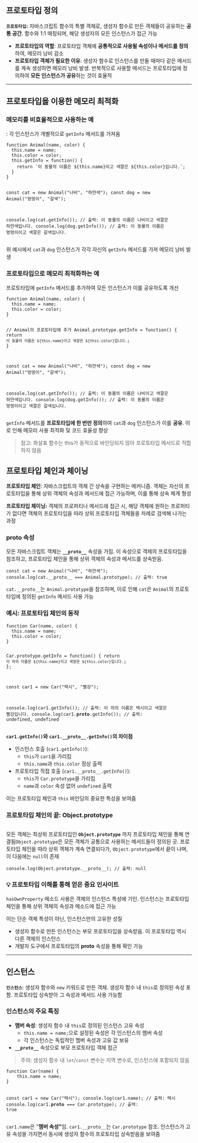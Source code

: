 <h2 id="프로토타입-정의">프로토타입 정의</h2>
<p><strong><code>프로토타입</code>:</strong> 자바스크립트 함수의 특별 객체로, 생성자 함수로 만든 객체들이 공유하는 <strong>공통 공간</strong>. 함수와 1:1 매칭되며, 해당 생성자의 모든 인스턴스가 접근 가능</p>
<ul>
<li><strong>프로토타입의 역할</strong>: 프로토타입 객체에 <strong>공통적으로 사용될 속성이나 메서드를 정의</strong>하여, 메모리 낭비 감소</li>
<li><strong>프로토타입 객체가 필요한 이유</strong>: 생성자 함수로 인스턴스를 만들 때마다 같은 메서드를 계속 생성하면 메모리 낭비 발생. 반복적으로 사용할 메서드는 프로토타입에 정의하여 <strong>모든 인스턴스가 공유</strong>하는 것이 효율적</li>
</ul>
<hr />
<h2 id="프로토타입을-이용한-메모리-최적화">프로토타입을 이용한 메모리 최적화</h2>
<h3 id="메모리를-비효율적으로-사용하는-예"><strong>메모리를 비효율적으로 사용하는 예</strong></h3>
<p>: 각 인스턴스가 개별적으로 <code>getInfo</code> 메서드를 가져옴</p>
<pre><code class="language-jsx">function Animal(name, color) {
  this.name = name;
  this.color = color;
  this.getInfo = function() {
    return `이 동물의 이름은 ${this.name}이고 색깔은 ${this.color}입니다.`;
  }
}

const cat = new Animal(&quot;나비&quot;, &quot;하얀색&quot;);
const dog = new Animal(&quot;멍멍이&quot;, &quot;갈색&quot;);

console.log(cat.getInfo()); // 출력: 이 동물의 이름은 나비이고 색깔은 하얀색입니다.
console.log(dog.getInfo()); // 출력: 이 동물의 이름은 멍멍이이고 색깔은 갈색입니다.</code></pre>
<p>위 예시에서 <code>cat</code>과 <code>dog</code> 인스턴스가 각각 자신의 <code>getInfo</code> 메서드를 가져 메모리 낭비 발생</p>
<h3 id="프로토타입으로-메모리-최적화하는-예">프로토타입으로 메모리 최적화하는 예</h3>
<p>프로토타입에 <code>getInfo</code> 메서드를 추가하여 모든 인스턴스가 이를 공유하도록 개선</p>
<pre><code class="language-jsx">function Animal(name, color) {
  this.name = name;
  this.color = color;
}

// Animal의 프로토타입에 추가
Animal.prototype.getInfo = function() {
  return `이 동물의 이름은 ${this.name}이고 색깔은 ${this.color}입니다.`;
}

const cat = new Animal(&quot;나비&quot;, &quot;하얀색&quot;);
const dog = new Animal(&quot;멍멍이&quot;, &quot;갈색&quot;);

console.log(cat.getInfo()); // 출력: 이 동물의 이름은 나비이고 색깔은 하얀색입니다.
console.log(dog.getInfo()); // 출력: 이 동물의 이름은 멍멍이이고 색깔은 갈색입니다.</code></pre>
<p><code>getInfo</code> 메서드를 <strong>프로토타입에 한 번만 정의</strong>하여 <code>cat</code>과 <code>dog</code> 인스턴스가 이를 <strong>공유</strong>. 이로 인해 메모리 사용 최적화 및 코드 효율성 향상</p>
<blockquote>
<p>참고: 화살표 함수는 this가 동적으로 바인딩되지 않아 프로토타입 메서드로 적합하지 않음</p>
</blockquote>
<h2 id="프로토타입-체인과-체이닝">프로토타입 체인과 체이닝</h2>
<p><strong>프로토타입 체인</strong>: 자바스크립트의 객체 간 상속을 구현하는 메커니즘. 객체는 자신의 프로토타입을 통해 상위 객체의 속성과 메서드에 접근 가능하며, 이를 통해 상속 체계 형성</p>
<p><strong>프로토타입 체이닝:</strong> 객체의 프로퍼티나 메서드에 접근 시, 해당 객체에 원하는 프로퍼티가 없다면 객체의 프로토타입을 따라 상위 프로토타입 객체들을 차례로 검색해 나가는 과정</p>
<h3 id="proto-속성"><strong>proto</strong> 속성</h3>
<p>모든 자바스크립트 객체는 <strong><code>__proto__</code></strong> 속성을 가짐. 이 속성으로 객체의 프로토타입을 참조하고, 프로토타입 체인을 통해 상위 객체의 속성과 메서드를 상속받음.</p>
<pre><code class="language-jsx">const cat = new Animal(&quot;나비&quot;, &quot;하얀색&quot;);
console.log(cat.__proto__ === Animal.prototype); // 출력: true</code></pre>
<p><code>cat.__proto__</code>는 <code>Animal.prototype</code>을 참조하며, 이로 인해 <code>cat</code>은 <code>Animal</code>의 프로토타입에 정의된 <code>getInfo</code> 메서드 사용 가능</p>
<h3 id="예시-프로토타입-체인의-동작">예시: 프로토타입 체인의 동작</h3>
<pre><code class="language-jsx">function Car(name, color) {
  this.name = name;
  this.color = color;
}

Car.prototype.getInfo = function() {
  return `이 차의 이름은 ${this.name}이고 색깔은 ${this.color}입니다.`;
};

const car1 = new Car(&quot;택시&quot;, &quot;빨강&quot;);

console.log(car1.getInfo()); // 출력: 이 차의 이름은 택시이고 색깔은 빨강입니다.
console.log(car1.__proto__.getInfo()); // 출력: undefined, undefined</code></pre>
<p><strong><code>car1.getInfo()</code>와 <code>car1.__proto__.getInfo()</code>의 차이점</strong></p>
<ul>
<li>인스턴스 호출 (<code>car1.getInfo()</code>):<ul>
<li><code>this</code>가 <code>car1</code>을 가리킴</li>
<li><code>this.name</code>과 <code>this.color</code> 정상 출력</li>
</ul>
</li>
<li>프로토타입 직접 호출 (<code>car1.__proto__.getInfo()</code>):<ul>
<li><code>this</code>가 <code>Car.prototype</code>을 가리킴</li>
<li><code>name</code>과 <code>color</code> 속성 없어 <code>undefined</code> 출력</li>
</ul>
</li>
</ul>
<p>이는 프로토타입 체인과 <code>this</code> 바인딩의 중요한 특성을 보여줌</p>
<h3 id="프로토타입-체인의-끝-objectprototype">프로토타입 체인의 끝: Object.prototype</h3>
<p><img alt="" src="https://velog.velcdn.com/images/yoon_ji/post/1c8ea34c-e6a4-4429-a060-2946f862346b/image.png" /></p>
<p>모든 객체는 최상위 프로토타입인 <strong><code>Object.prototype</code></strong> 까지 프로토타입 체인을 통해 연결됨<code>Object.prototype</code>은 모든 객체가 공통으로 사용하는 메서드들이 정의된 곳. 프로토타입 체인을 따라 상위 객체가 계속 연결되다가, <code>Object.prototype</code>에서 끝이 나며, 이 다음에는 <code>null</code>이 존재</p>
<pre><code class="language-jsx">console.log(Object.prototype.__proto__); // 출력: null</code></pre>
<h3 id="💡-프로토타입-이해를-통해-얻은-중요-인사이트">💡 프로토타입 이해를 통해 얻은 중요 인사이트</h3>
<p><code>hasOwnProperty</code> 메소드 사용은 객체의 인스턴스 특성에 기인. 인스턴스는 프로토타입 체인을 통해 상위 객체의 속성과 메소드에 접근 가능</p>
<p>이는 단순 객체 특성이 아닌, 인스턴스만의 고유한 성질</p>
<ul>
<li>생성자 함수로 만든 인스턴스는 부모 프로토타입을 상속받음. 이 프로토타입 역시 다른 객체의 인스턴스</li>
<li>개발자 도구에서 프로토타입의 <strong><strong>proto</strong></strong> 속성을 통해 확인 가능</li>
</ul>
<hr />
<h2 id="인스턴스">인스턴스</h2>
<p><strong><code>인스턴스</code></strong>: 생성자 함수와 <code>new</code> 키워드로 만든 객체. 생성자 함수 내 <code>this</code>로 정의된 속성 포함. 프로토타입 상속받아 그 속성과 메서드 사용 가능함</p>
<h3 id="인스턴스의-주요-특징">인스턴스의 주요 특징</h3>
<ul>
<li><strong>멤버 속성</strong>: 생성자 함수 내 <code>this</code>로 정의된 인스턴스 고유 속성<ul>
<li><code>this.name = name;</code>으로 설정된 속성은 각 인스턴스의 멤버 속성</li>
<li>각 인스턴스는 독립적인 멤버 속성과 고유 값 보유</li>
</ul>
</li>
<li><strong><code>__proto__</code></strong> 속성으로 부모 프로토타입 객체 접근</li>
</ul>
<blockquote>
<p>주의: 생성자 함수 내 <code>let</code>/<code>const</code> 변수는 지역 변수로, 인스턴스에 포함되지 않음</p>
</blockquote>
<pre><code class="language-jsx">function Car(name) {
    this.name = name;
}

const car1 = new Car(&quot;택시&quot;);
console.log(car1.name); // 출력: 택시
console.log(car1.__proto__ === Car.prototype); // 출력: true</code></pre>
<p><code>car1.name</code>은 &quot;<strong>멤버 속성&quot;</strong>임. <code>car1.__proto__</code>는 <code>Car.prototype</code> 참조. 인스턴스가 고유 속성을 가지면서 동시에 생성자 함수의 프로토타입 상속받음을 보여줌</p>